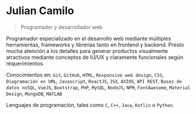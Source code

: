 # Julian Camilo

>Programador y desarrollador web


Programador especializado en el desarrollo web mediante múltiples herramientas, frameworks y librerías tanto en frontend y backend. Presto mucha atención a los detalles para generar productos visualmente atractivos mediante conceptos de IU/UX y claramente funcionales según requerimientos.

Conocimientos en: `Git`, `GitHub`, `HTML`, `Responsive web design`, `CSS`, `Diagramación en UML`, `Javascript`, `ReactJS`, `JSX`, `AXIOS`, `API REST`, `Bases de datos noSQL`, `VueJS`, `Bootstrap`, `PHP`, `MySQL`, `NodeJS`, `NPM`, `FontAwesome`, `Material Design`, `MongoDB`, `MATLAB`

Lenguajes de programación, tales como `C`, `C++`, `Java`, `Kotlin` o `Python`.